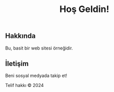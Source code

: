 <!DOCTYPE html>
<html lang="tr">
<head>
    <meta charset="UTF-8">
    <meta name="viewport" content="width=device-width, initial-scale=1.0">
    <title>Benim Web Sitem</title>
    <link rel="stylesheet" href="styles.css">
</head>
<body>
    <header>
        <h1>Hoş Geldin!</h1>
    </header>
    <main>
        <section>
            <h2>Hakkında</h2>
            <p>Bu, basit bir web sitesi örneğidir.</p>
        </section>
        <section>
            <h2>İletişim</h2>
            <p>Beni sosyal medyada takip et!</p>
        </section>
    </main>
    <footer>
        <p>Telif hakkı &copy; 2024</p>
    </footer>
</body>
</html>
